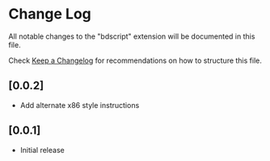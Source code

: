 # Change Log

All notable changes to the "bdscript" extension will be documented in this file.

Check [Keep a Changelog](http://keepachangelog.com/) for recommendations on how to structure this file.

## [0.0.2]

- Add alternate x86 style instructions

## [0.0.1]

- Initial release